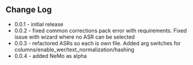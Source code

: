
## Change Log

- 0.0.1 - initial release
- 0.0.2 - fixed common corrections pack error with requirements. Fixed issue with wizard where no ASR can be selected
- 0.0.3 - refactored ASRs so each is own file. Added arg switches for columns/enable_wer/text_normalization/hashing
- 0.0.4 - added NeMo as alpha
